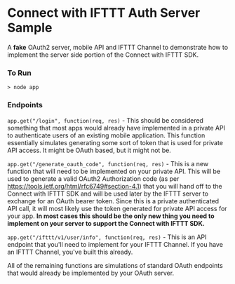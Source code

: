 # Connect with IFTTT Auth Server Sample

A **fake** OAuth2 server, mobile API and IFTTT Channel to demonstrate how to implement the server side portion of the Connect with IFTTT SDK.

### To Run

`> node app`

### Endpoints

`app.get("/login", function(req, res)` - This should be considered something that most apps would already have implemented in a private API to authenticate users of an existing mobile application.
This function essentially simulates generating some sort of token that is used for private API access. It might be OAuth based, but it might not be.

`app.get("/generate_oauth_code", function(req, res)` - This is a new function that will need to be implemented on your private API. This will be used to generate a valid OAuth2 Authorization code (as per https://tools.ietf.org/html/rfc6749#section-4.1) that
you will hand off to the Connect with IFTTT SDK and will be used later by the IFTTT server to exchange for an OAuth bearer token. Since this is a private authenticated API call, it will most likely use the token generated for private API access for your app.
**In most cases this should be the only new thing you need to implement on your server to support the Connect with IFTTT SDK.**

`app.get("/ifttt/v1/user/info", function(req, res)` - This is an API endpoint that you'll need to implement for your IFTTT Channel. If you have an IFTTT Channel, you've built this already.

All of the remaining functions are simulations of standard OAuth endpoints that would already be implemented by your OAuth server.
